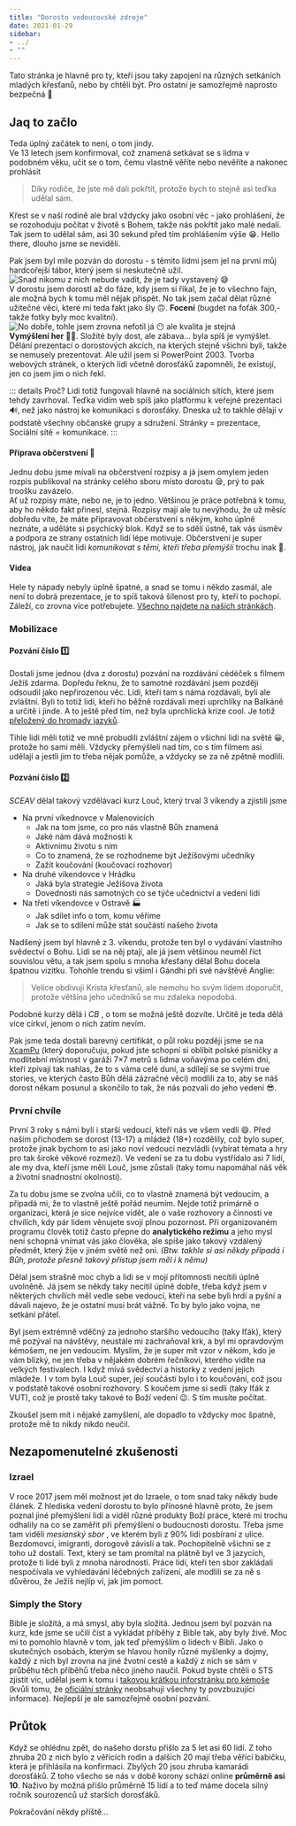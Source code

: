 ```yaml
---
title: "Dorosto vedoucovské zdroje"
date: 2021-01-29
sidebar: 
- ../
- ""
---
```


Tato stránka je hlavně pro ty, kteří jsou taky zapojení na různých setkáních mladých křesťanů, nebo by chtěli být. Pro ostatní je samozřejmě naprosto bezpečná 🤪

## Jaq to začlo
Teda úplný začátek to není, o tom jindy.  
Ve 13 letech jsem konfirmoval, což znamená setkávat se s lidma v podobném věku, učit se o tom, čemu vlastně věříte nebo nevěříte a nakonec prohlásit
> Díky rodiče, že jste mě dali pokřtít, protože bych to stejně asi teďka udělal sám.

Křest se v naší rodině ale bral vždycky jako osobní věc - jako prohlášení, že se rozohoduju počítat v životě s Bohem, takže nás pokřtít jako malé nedali. Tak jsem to udělal sám, asi 30 sekund před tím prohlášením výše 😁. Hello there, dlouho jsme se neviděli.

Pak jsem byl mile pozván do dorostu - s těmito lidmi jsem jel na první můj hardcořejší tábor, který jsem si neskutečně užil.
![Snad nikomu z nich nebude vadit, že je tady vystavený 😅](/images/spalov2014.jpg)  
V dorostu jsem dorostl až do fáze, kdy jsem si říkal, že je to všechno fajn, ale možná bych k tomu měl nějak přispět. No tak jsem začal dělat různé užitečné věci, které mi teda fakt jako šly 🙃. **Focení** (bugdet na foťák 300,- takže fotky byly moc kvalitní).
![No dobře, tohle jsem zrovna nefotil já 😶 ale kvalita je stejná](/images/dorostQuality.jpg)  
**Vymýšlení her** 🤦‍♂️. Složité byly dost, ale zábava... byla spíš je vymýšlet. Dělání prezentací o dorostových akcích, na kterých stejně všichni byli, takže se nemusely prezentovat. Ale užil jsem si PowerPoint 2003. Tvorba webových stránek, o kterých lidi včetně dorosťáků zapomněli, že existují, jen co jsem jim o nich řekl.

::: details Proč?
Lidi totiž fungovali hlavně na sociálních sítích, které jsem tehdy zavrhoval. Teďka vidím web spíš jako platformu k veřejné prezentaci 🔊, než jako nástroj ke komunikaci s dorosťáky. Dneska už to takhle dělají v podstatě všechny občanské grupy a sdružení. Stránky = prezentace, Sociální sítě = komunikace.
:::

#### Příprava občerstvení 🍿
Jednu dobu jsme mívali na občerstvení rozpisy a já jsem omylem jeden rozpis publikoval na stránky celého sboru místo dorostu 😪, prý to pak troošku zavázelo.  
Ať už rozpisy máte, nebo ne, je to jedno. Většinou je práce potřebná k tomu, aby ho někdo fakt přinesl, stejná. Rozpisy mají ale tu nevýhodu, že už měsíc dobředu víte, že máte připravovat občerstvení s někým, koho úplně neznáte, a uděláte si psychický blok. Když se to sdělí ústně, tak vás úsměv a podpora ze strany ostatních lidí lépe motivuje. Občerstvení je super nástroj, jak naučit lidi _komunikovat s těmi, kteří třeba přemýšlí_ trochu inak 🤩.

#### Videa
Hele ty nápady nebyly úplně špatné, a snad se tomu i někdo zasmál, ale není to dobrá prezentace, je to spíš taková šílenost pro ty, kteří to pochopí. Záleží, co zrovna více potřebujete. [Všechno najdete na našich stránkách](https://archiv.dorostmladez.cz/videa/).

### Mobilizace
#### Pozvání číslo 1️⃣
Dostali jsme jednou (dva z dorostu) pozvání na rozdávání cédéček s filmem Ježíš zdarma. Dopředu řeknu, že to samotné rozdávání jsem později odsoudil jako nepřirozenou věc. Lidi, kteří tam s náma rozdávali, byli ale zvláštní. Byli to totiž lidi, kteří ho běžně rozdávali mezi uprchlíky na Balkáně a určitě i jinde. A to ještě před tím, než byla uprchlická krize cool. Je totiž [přeložený do hromady jazyků](https://en.wikipedia.org/wiki/Jesus_(1979_film)#Foreign-language_versions).

Tihle lidi měli totiž ve mně probudili zvláštní zájem o všichni lidi na světě 😀, protože ho sami měli. Vždycky přemýšleli nad tím, co s tím filmem asi udělají a jestli jim to třeba nějak pomůže, a vždycky se za ně zpětně modlili.

#### Pozvání číslo 2️⃣
_SCEAV_ <!-- {title="Slezská evangelická církev"} --> dělal takový vzdělávací kurz Louč, který trval 3 víkendy a zjistili jsme
- Na první víkednovce v Malenovicích
    - Jak na tom jsme, co pro nás vlastně Bůh znamená
    - Jaké nám dává možnosti k
    - Aktivnímu životu s ním
    - Co to znamená, že se rozhodneme být Ježíšovými učedníky
    - Zažít koučování (koučovací rozhovor)
- Na druhé víkendovce v Hrádku
    - Jaká byla strategie Ježíšova života
    - Dovednosti nás samotných co se týče učednictví a vedení lidí
- Na třetí víkendovce v Ostravě 🏭
    - Jak sdílet info o tom, komu věříme
    - Jak se to sdílení může stát součástí našeho života

Nadšený jsem byl hlavně z 3. víkendu, protože ten byl o vydávání vlastního svědectví o Bohu. Lidi se na něj ptají, ale já jsem většinou neuměl říct souvislou větu, a tak jsem spolu s mnoha křesťany dělal Bohu docela špatnou vizitku. Tohohle trendu si všiml i Gándhí při své návštěvě Anglie:
> Velice obdivuji Krista křesťanů, ale nemohu ho svým lidem doporučit, protože většina jeho učedníků se mu zdaleka nepodobá.

Podobné kurzy dělá i _CB_ <!-- {title="Církev bratrská"} -->, o tom se možná ještě dozvíte. Určitě je teda dělá více církví, jenom o nich zatím nevím.

Pak jsme teda dostali barevný certifikát, o půl roku později jsme se na [XcamPu](http://www.xcamp.cz/) (který doporučuju, pokud jste schopní si oblíbit polské písničky a modlitební místnost v garáži 7×7 metrů s lidma voňavýma po celém dni, kteří zpívají tak nahlas, že to s váma celé duní, a sdílejí se se svými true stories, ve kterých často Bůh dělá zázračné věci) modlili za to, aby se náš dorost někam posunul a skončilo to tak, že nás pozvali do jeho vedení 😎.

### První chvíle
První 3 roky s námi byli i starší vedoucí, kteří nás ve všem vedli 😄. Před naším příchodem se dorost (13-17) a mládež (18+) rozdělily, což bylo super, protože jinak bychom to asi jako noví vedoucí nezvládli (vybírat témata a hry pro tak široké věkové rozmezí). Ve vedení se za tu dobu vystřídalo asi 7 lidí, ale my dva, kteří jsme měli Louč, jsme zůstali (taky tomu napomáhal náš věk a životní snadnostní okolnosti). 

Za tu dobu jsme se zvolna učili, co to vlastně znamená být vedoucím, a připadá mi, že to vlastně ještě pořád neumím. Nejde totiž primárně o organizaci, která je sice nejvíce vidět, ale o vaše rozhovory a činnosti ve chvílích, kdy pár lidem věnujete svoji plnou pozornost. Při organizovaném programu člověk totiž často přepne do **analytického režimu** a jeho mysl není schopná vnímat vás jako člověka, ale spíše jako takový vzdálený předmět, který žije v jiném světě než oni. _(Btw. takhle si asi někdy připadá i Bůh, protože přesně takový přístup jsem měl i k němu)_

Dělal jsem strašně moc chyb a lidi se v mojí přítomnosti necítili úplně uvolněně. Já jsem se někdy taky necítil úplně dobře, třeba když jsem v některých chvílích měl vedle sebe vedoucí, kteří na sebe byli hrdí a pyšní a dávali najevo, že je ostatní musí brát vážně. To by bylo jako vojna, ne setkání přátel. 

Byl jsem extrémně vděčný za jednoho staršího vedoucího (taky Iťák), který mě pozýval na návštěvy, neustále mi zachraňoval krk, a byl mi opravdovým kémošem, ne jen vedoucím. Myslím, že je super mít vzor v někom, kdo je vám blízký, ne jen třeba v nějakém dobrém řečníkovi, kterého vidíte na velkých festivalech. I když mívá svědectví a historky z vedení jejich mládeže. I v tom byla Louč super, její součástí bylo i to koučování, což jsou v podstatě takové osobní rozhovory. S koučem jsme si sedli (taky Iťák z VUT), což je prostě taky takové to Boží vedení 😉. S tím musíte počítat.

Zkoušel jsem mít i nějaké zamyšlení, ale dopadlo to vždycky moc špatně, protože mě to nikdy nikdo neučil.

## Nezapomenutelné zkušenosti
### Izrael
V roce 2017 jsem měl možnost jet do Izraele, o tom snad taky někdy bude článek. Z hlediska vedení dorostu to bylo přínosné hlavně proto, že jsem poznal jiné přemýšlení lidí a viděl různé produkty Boží práce, které mi trochu odhalily na co se zaměřit při přemýšlení o budoucnosti dorostu. Třeba jsme tam viděli _mesianský sbor_ <!-- {title="Mesiánští Židé věří v Ježíše Krista, na rozdíl od těch tradiččních"} -->, ve kterém byli z 90% lidi posbíraní z ulice. Bezdomovci, imigranti, dorogově závislí a tak. Pochopitelně všichni se z toho už dostali. Text, který se tam promítal na plátně byl ve 3 jazycích, protože ti lidé byli z mnoha národností. Práce lidí, kteří ten sbor zakládali nespočívala ve vyhledávání léčebných zařízení, ale modlili se za ně s důvěrou, že Ježíš nejlíp ví, jak jim pomoct.

### Simply the Story
Bible je složitá, a má smysl, aby byla složitá. Jednou jsem byl pozván na kurz, kde jsme se učili číst a vykládat příběhy z Bible tak, aby byly živé. Moc mi to pomohlo hlavně v tom, jak teď přemýšlím o lidech v Bibli. Jako o skutečných osobách, kterým se hlavou honily různé myšlenky a dojmy, každý z nich byl zrovna na jiné žvotní cestě a každý z nich se sám v průběhu těch příběhů třeba něco jiného naučil. Pokud byste chtěli o STS zjistit víc, udělal jsem k tomu i [takovou krátkou inforstránku pro kémoše](http://pojdtenasts.dorostmladez.cz) (kvůli tomu, že [oficiální stránky](http://wycliffe.cz/sts/) neobsahují všechny ty povzbuzující informace). Nejlepší je ale samozřejmě osobní pozvání. 

## Průtok
Když se ohlédnu zpět, do našeho dorstu přišlo za 5 let asi 60 lidí. Z toho zhruba 20 z nich bylo z věřících rodin a dalších 20 mají třeba věřící babičku, která je přihlásila na konfirmaci. Zbylých 20 jsou zhruba kamarádi dorosťáků. Z toho všecho se nás v době korony schází online **průměrně asi 10**. Naživo by možná přišlo průměrně 15 lidí a to teď máme docela silný ročník sourozenců už starších dorosťáků.

Pokračování někdy příště...